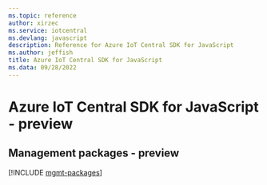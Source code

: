 ```yaml
---
ms.topic: reference
author: xirzec
ms.service: iotcentral
ms.devlang: javascript
description: Reference for Azure IoT Central SDK for JavaScript
ms.author: jeffish
title: Azure IoT Central SDK for JavaScript
ms.data: 09/28/2022
---
```

# Azure IoT Central SDK for JavaScript - preview

## Management packages - preview
[!INCLUDE [mgmt-packages](iot-central-mgmt-index.md)]